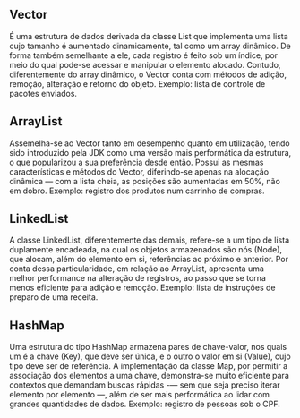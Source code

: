## Vector
É uma estrutura de dados derivada da classe List que implementa uma lista cujo tamanho é aumentado dinamicamente, tal como um array dinâmico. De forma também semelhante a ele, cada registro é feito sob um índice, por meio do qual pode-se acessar e manipular o elemento alocado. Contudo, diferentemente do array dinâmico, o Vector conta com métodos de adição, remoção, alteração e retorno do objeto. Exemplo: lista de controle de pacotes enviados.

## ArrayList
Assemelha-se ao Vector tanto em desempenho quanto em utilização, tendo sido introduzido pela JDK como uma versão mais performática da estrutura, o que popularizou a sua preferência desde então. Possui as mesmas características e métodos do Vector, diferindo-se apenas na alocação dinâmica — com a lista cheia, as posições são aumentadas em 50%, não em dobro. Exemplo: registro dos produtos num carrinho de compras.

## LinkedList
A classe LinkedList, diferentemente das demais, refere-se a um tipo de lista duplamente encadeada, na qual os objetos armazenados são nós (Node), que alocam, além do elemento em si, referências ao próximo e anterior. Por conta dessa particularidade, em relação ao ArrayList, apresenta uma melhor performance na alteração de registros, ao passo que se torna menos eficiente para adição e remoção. Exemplo: lista de instruções de preparo de uma receita.

## HashMap
Uma estrutura do tipo HashMap armazena pares de chave-valor, nos quais um é a chave (Key), que deve ser única, e o outro o valor em si (Value), cujo tipo deve ser de referência. A implementação da classe Map, por permitir a associação dos elementos a uma chave, demonstra-se muito eficiente para contextos que demandam buscas rápidas -— sem que seja preciso iterar elemento por elemento —, além de ser mais performática ao lidar com grandes quantidades de dados. Exemplo: registro de pessoas sob o CPF.